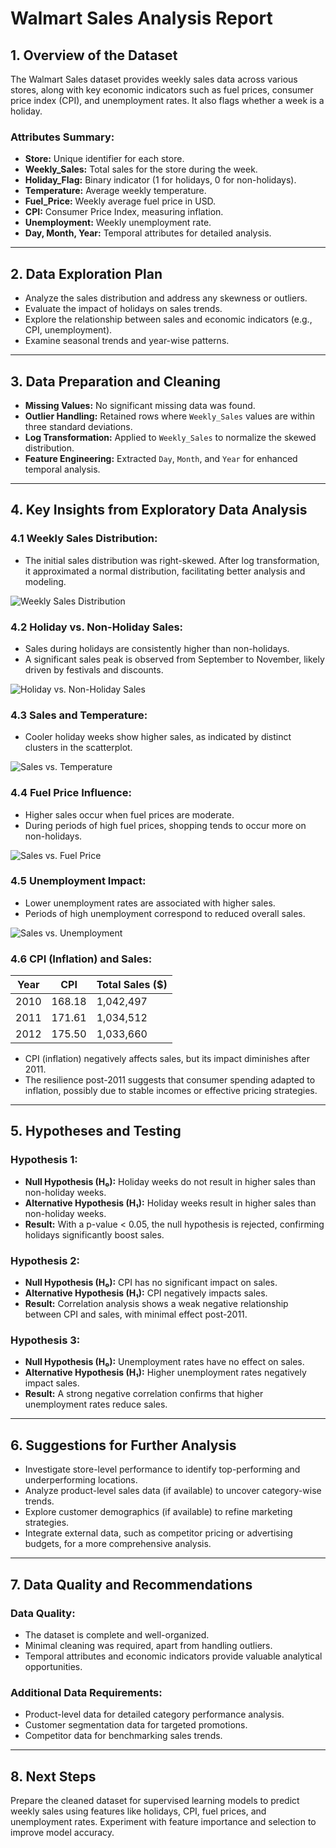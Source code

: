 # Walmart Sales Analysis Report

## 1. Overview of the Dataset
The Walmart Sales dataset provides weekly sales data across various stores, along with key economic indicators such as fuel prices, consumer price index (CPI), and unemployment rates. It also flags whether a week is a holiday.

### Attributes Summary:
- **Store:** Unique identifier for each store.
- **Weekly_Sales:** Total sales for the store during the week.
- **Holiday_Flag:** Binary indicator (1 for holidays, 0 for non-holidays).
- **Temperature:** Average weekly temperature.
- **Fuel_Price:** Weekly average fuel price in USD.
- **CPI:** Consumer Price Index, measuring inflation.
- **Unemployment:** Weekly unemployment rate.
- **Day, Month, Year:** Temporal attributes for detailed analysis.

---

## 2. Data Exploration Plan
- Analyze the sales distribution and address any skewness or outliers.
- Evaluate the impact of holidays on sales trends.
- Explore the relationship between sales and economic indicators (e.g., CPI, unemployment).
- Examine seasonal trends and year-wise patterns.

---

## 3. Data Preparation and Cleaning
- **Missing Values:** No significant missing data was found.
- **Outlier Handling:** Retained rows where `Weekly_Sales` values are within three standard deviations.
- **Log Transformation:** Applied to `Weekly_Sales` to normalize the skewed distribution.
- **Feature Engineering:** Extracted `Day`, `Month`, and `Year` for enhanced temporal analysis.

---

## 4. Key Insights from Exploratory Data Analysis

### 4.1 Weekly Sales Distribution:
- The initial sales distribution was right-skewed. After log transformation, it approximated a normal distribution, facilitating better analysis and modeling.

![Weekly Sales Distribution](./4.png)

### 4.2 Holiday vs. Non-Holiday Sales:
- Sales during holidays are consistently higher than non-holidays.
- A significant sales peak is observed from September to November, likely driven by festivals and discounts.

![Holiday vs. Non-Holiday Sales](./0.png)

### 4.3 Sales and Temperature:
- Cooler holiday weeks show higher sales, as indicated by distinct clusters in the scatterplot.

![Sales vs. Temperature](./1.png)

### 4.4 Fuel Price Influence:
- Higher sales occur when fuel prices are moderate.
- During periods of high fuel prices, shopping tends to occur more on non-holidays.

![Sales vs. Fuel Price](./2.png)

### 4.5 Unemployment Impact:
- Lower unemployment rates are associated with higher sales.
- Periods of high unemployment correspond to reduced overall sales.

![Sales vs. Unemployment](./3.png)

### 4.6 CPI (Inflation) and Sales:
| Year  | CPI      | Total Sales ($) |
|-------|----------|-----------------|
| 2010  | 168.18   | 1,042,497       |
| 2011  | 171.61   | 1,034,512       |
| 2012  | 175.50   | 1,033,660       |

- CPI (inflation) negatively affects sales, but its impact diminishes after 2011.  
- The resilience post-2011 suggests that consumer spending adapted to inflation, possibly due to stable incomes or effective pricing strategies.

---

## 5. Hypotheses and Testing

### Hypothesis 1:
- **Null Hypothesis (H₀):** Holiday weeks do not result in higher sales than non-holiday weeks.
- **Alternative Hypothesis (H₁):** Holiday weeks result in higher sales than non-holiday weeks.
- **Result:** With a p-value < 0.05, the null hypothesis is rejected, confirming holidays significantly boost sales.

### Hypothesis 2:
- **Null Hypothesis (H₀):** CPI has no significant impact on sales.
- **Alternative Hypothesis (H₁):** CPI negatively impacts sales.
- **Result:** Correlation analysis shows a weak negative relationship between CPI and sales, with minimal effect post-2011.

### Hypothesis 3:
- **Null Hypothesis (H₀):** Unemployment rates have no effect on sales.
- **Alternative Hypothesis (H₁):** Higher unemployment rates negatively impact sales.
- **Result:** A strong negative correlation confirms that higher unemployment rates reduce sales.

---

## 6. Suggestions for Further Analysis
- Investigate store-level performance to identify top-performing and underperforming locations.
- Analyze product-level sales data (if available) to uncover category-wise trends.
- Explore customer demographics (if available) to refine marketing strategies.
- Integrate external data, such as competitor pricing or advertising budgets, for a more comprehensive analysis.

---

## 7. Data Quality and Recommendations

### Data Quality:
- The dataset is complete and well-organized.
- Minimal cleaning was required, apart from handling outliers.
- Temporal attributes and economic indicators provide valuable analytical opportunities.

### Additional Data Requirements:
- Product-level data for detailed category performance analysis.
- Customer segmentation data for targeted promotions.
- Competitor data for benchmarking sales trends.

---

## 8. Next Steps
Prepare the cleaned dataset for supervised learning models to predict weekly sales using features like holidays, CPI, fuel prices, and unemployment rates. Experiment with feature importance and selection to improve model accuracy.
